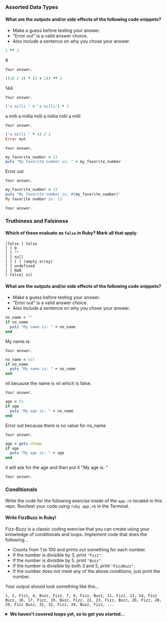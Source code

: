 ### Assorted Data Types

#### What are the outputs and/or side effects of the following code snippets?

* Make a guess before testing your answer.
* "Error out" is a valid answer choice.
* Also include a sentence on why you chose your answer.

```rb
2 ** 3
```
8
```text
Your answer.
```

```rb
((16 / 4) * (2 + 1)) ** 2
```
144
```text
Your answer.
```

```rb
("a milli " + "a milli") * 3
```
a milli a millia milli a millia milli a milli
```text
Your answer.
```

```rb
("a milli " * 4) / 2
Error out
```
```text
Your answer.
```

```rb
my_favorite_number = 13
puts "My favorite number is: " + my_favorite_number
```
Error out
```text
Your answer.
```

```rb
my_favorite_number = 13
puts "My favorite number is: #{my_favorite_number}"
My favorite number is: 13
```
```text
Your answer.
```

### Truthiness and Falsiness

#### Which of these evaluate as `false` in Ruby? Mark all that apply.

```text
[false ] false
[ ] 0
[ ] ""
[ ] null
[ ] [ ] (empty array)
[ ] undefined
[ ] NaN
[ false] nil
```

#### What are the outputs and/or side effects of the following code snippets?

* Make a guess before testing your answer.
* "Error out" is a valid answer choice.
* Also include a sentence on why you chose your answer.

```rb
no_name = ""
if no_name
  puts "My name is: " + no_name
end
```
My name is: 
```text
Your answer.
```

```rb
no_name = nil
if no_name
  puts "My name is: " + no_name
end
```
nil 
because the name is nil which is false.
```text
Your answer.
```

```rb
age = 21
if age
  puts "My age is: " + no_name
end
```
Error out because there is no value for no_name

```text
Your answer.
```

```rb
age = gets.chomp
if age
  puts "My age is: " + age
end
```
it will ask for the age and then put it "My age is: "
```text
Your answer.
```

### Conditionals

Write the code for the following exercise inside of the `app.rb` located in this repo. Run/test your code using `ruby app.rb` in the Terminal.

#### Write FizzBuzz in Ruby!

Fizz-Buzz is a classic coding exercise that you can create using your knowledge of conditionals and loops. Implement code that does the following...

* Counts from 1 to 100 and prints out something for each number.
* If the number is divisible by 3, print `"Fizz"`.
* If the number is divisible by 5, print `"Buzz"`.
* If the number is divisible by both 3 and 5, print `"FizzBuzz"`.
* If the number does not meet any of the above conditions, just print the number.

Your output should look something like this...
```
1, 2, Fizz, 4, Buzz, Fizz, 7, 8, Fizz, Buzz, 11, Fizz, 13, 14, Fizz Buzz, 16, 17, Fizz, 19, Buzz, Fizz, 22, 23, Fizz, Buzz, 26, Fizz, 28, 29, Fizz Buzz, 31, 32, Fizz, 34, Buzz, Fizz, ...
```

<details>
  <summary><strong>We haven't covered loops yet, so to get you started...</strong></summary>

  ```rb
  i = 1
  while i <= 100
    # Your code goes in here.
  end
  ```

</details>

